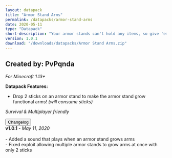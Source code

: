 ```yaml
---
layout: datapack
title: "Armor Stand Arms"
permalink: /datapacks/armor-stand-arms
date: 2020-05-11
type: "Datapack"
short-description: "Your armor stands can't hold any items, so give 'em a hand! Or, two of them?"
version: 1.0.1
download: "/downloads/datapacks/Armor Stand Arms.zip"
---
```

Created by: PvPqnda
-
*For Minecraft 1.13+*

**Datapack Features:**

- Drop 2 sticks on an armor stand to make the armor stand grow functional arms! *(will consume sticks)*

*Survival & Multiplayer friendly*

<div id="accordion">
  <div class="card">
        <button class="card-header mb-0 btn btn-link text-decoration-none" data-toggle="collapse" data-target="#changelog" aria-expanded="false" aria-controls="changelog" id="changelogBtn">
           Changelog
        </button>
</div>

<div id="changelog" class="collapse" aria-labelledby="changelogBtn" data-parent="#accordion">
      <div class="card-body">
<b>v1.0.1</b> - <em>May 11, 2020</em><br>
<br>
- Added a sound that plays when an armor stand grows arms<br>
- Fixed exploit allowing multiple armor stands to grow arms at once with only 2 sticks<br>
      </div>
    </div>
  </div>